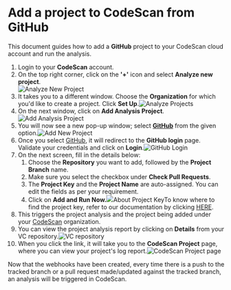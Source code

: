 # Add a project to CodeScan from GitHub

This document guides how to add a **GitHub** project to your CodeScan cloud account and run the analysis.

1. Login to your **CodeScan** account.
2. On the top right corner, click on the **'+'** icon and select **Analyze new project**.\
   ![Analyze New Project](https://cdn.document360.io/8711f4e7-c040-4616-aac9-d947f87e4619/Images/Documentation/image-1635045365564.png)
3. It takes you to a different window. Choose the **Organization** for which you'd like to create a project. Click **Set Up**.![Analyze Projects](https://cdn.document360.io/8711f4e7-c040-4616-aac9-d947f87e4619/Images/Documentation/image-1635045425810.png)
4. On the next window, click on **Add Analysis Project**.![Add Analysis Project](https://cdn.document360.io/8711f4e7-c040-4616-aac9-d947f87e4619/Images/Documentation/image-1635045455803.png)
5. You will now see a new pop-up window; select [**GitHub**](https://knowledgebase.autorabit.com/codescan/docs/integrating-codescan-with-github-actions) from the given option.![Add New Project](https://cdn.document360.io/8711f4e7-c040-4616-aac9-d947f87e4619/Images/Documentation/image-1635045811458.png)
6. Once you select [GitHub](https://knowledgebase.autorabit.com/codescan/docs/github-actions), it will redirect to the **GitHub login** page. Validate your credentials and click on **Login**.![GitHub Login](https://cdn.document360.io/8711f4e7-c040-4616-aac9-d947f87e4619/Images/Documentation/image-1635045572121.png)
7. On the next screen, fill in the details below:
   1. Choose the **Repository** you want to add, followed by the **Project Branch** name.
   2. Make sure you select the checkbox under **Check Pull Requests**.&#x20;
   3. The **Project Key** and the **Project Name** are auto-assigned. You can edit the fields as per your requirement.
   4. Click on **Add and Run Now.**![](https://cdn.document360.io/8711f4e7-c040-4616-aac9-d947f87e4619/Images/Documentation/image-1649142175036.png)About Project KeyTo know where to find the project key, refer to our documentation by clicking [HERE](https://knowledgebase.autorabit.com/codescan/docs/finding-your-project-key).
8. This triggers the project analysis and the project being added under your [CodeScan](https://www.codescan.io/) organization.
9. &#x20;You can view the project analysis report by clicking on **Details** from your VC repository.![VC repository](https://cdn.document360.io/8711f4e7-c040-4616-aac9-d947f87e4619/Images/Documentation/image-1642586013379.png)
10. &#x20;When you click the link, it will take you to the **CodeScan Project** page, where you can view your project's log report.![CodeScan Project page](https://cdn.document360.io/8711f4e7-c040-4616-aac9-d947f87e4619/Images/Documentation/image-1642590860205.png)

Now that the webhooks have been created, every time there is a push to the tracked branch or a pull request made/updated against the tracked branch, an analysis will be triggered in CodeScan.
